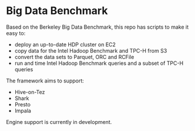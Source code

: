 Big Data Benchmark
=========

Based on the Berkeley Big Data Benchmark, this repo has scripts to make it easy to:

- deploy an up-to-date HDP cluster on EC2
- copy data for the Intel Hadoop Benchmark and TPC-H from S3
- convert the data sets to Parquet, ORC and RCFile
- run and time Intel Hadoop Benchmark queries and a subset of TPC-H queries

The framework aims to support:

- Hive-on-Tez
- Shark
- Presto
- Impala

Engine support is currently in development.



